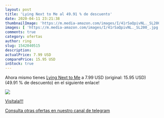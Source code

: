 ```yaml
---
layout: post
title: 'Lying Next to Me al 49.91 % de descuento'
date: 2020-04-11 23:21:38
thumbnailImage: 'https://m.media-amazon.com/images/I/41rSaQpivNL._SL200_.jpg'
images: [ 'https://m.media-amazon.com/images/I/41rSaQpivNL._SL200_.jpg' ]
comments: true
category: ofertas
author: ring
slug: 1542040515
description:
actualPrice: 7.99 USD
comparePrice: 15.95 USD
inStock: true
---
```


Ahora mismo tienes [Lying Next to Me](https://www.amazon.com/dp/1542040515/?tag=redken08-20) a 7.99 USD (original: 15.95 USD) (49.91 %  de descuento) en el siguiente enlace!

[![](https://m.media-amazon.com/images/I/41rSaQpivNL._SL200_.jpg)](https://www.amazon.com/dp/1542040515/?tag=redken08-20)

[Visítala!!!](https://www.amazon.com/dp/1542040515/?tag=redken08-20)

[Consulta otras ofertas en nuestro canal de telegram](https://t.me/s/ofertas25)
